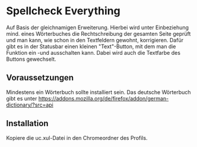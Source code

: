 # Spellcheck Everything
Auf Basis der gleichnamigen Erweiterung. Hierbei wird unter Einbeziehung mind. eines Wörterbuches die Rechtschreibung der 
gesamten Seite geprüft und man kann, wie schon in den Textfeldern gewohnt, korrigieren. 
Dafür gibt es in der Statusbar einen kleinen "Text"-Button, mit dem man die Funktion ein -und ausschalten kann. 
Dabei wird auch die Textfarbe des Buttons gewechselt.

## Voraussetzungen
Mindestens ein Wörterbuch sollte installiert sein. Das deutsche Wörterbuch gibt es unter https://addons.mozilla.org/de/firefox/addon/german-dictionary/?src=api

## Installation
Kopiere die uc.xul-Datei in den Chromeordner des Profils.

